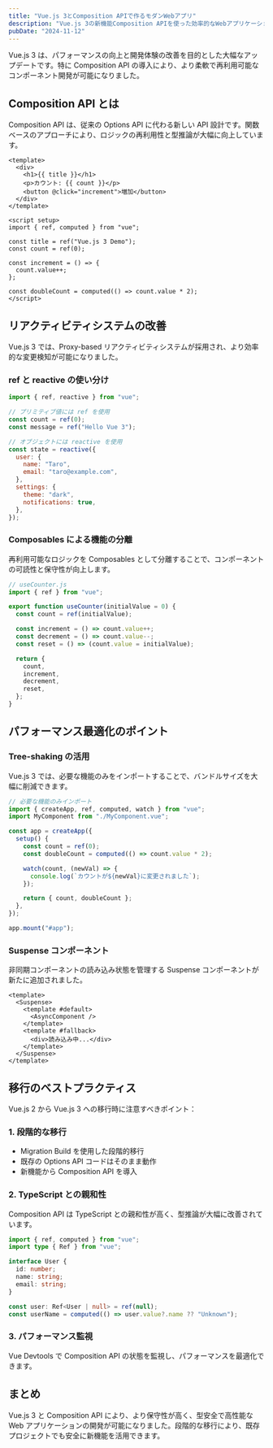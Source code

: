 ```yaml
---
title: "Vue.js 3とComposition APIで作るモダンWebアプリ"
description: "Vue.js 3の新機能Composition APIを使った効率的なWebアプリケーション開発手法"
pubDate: "2024-11-12"
---
```


Vue.js 3 は、パフォーマンスの向上と開発体験の改善を目的とした大幅なアップデートです。特に Composition API の導入により、より柔軟で再利用可能なコンポーネント開発が可能になりました。

## Composition API とは

Composition API は、従来の Options API に代わる新しい API 設計です。関数ベースのアプローチにより、ロジックの再利用性と型推論が大幅に向上しています。

```vue
<template>
  <div>
    <h1>{{ title }}</h1>
    <p>カウント: {{ count }}</p>
    <button @click="increment">増加</button>
  </div>
</template>

<script setup>
import { ref, computed } from "vue";

const title = ref("Vue.js 3 Demo");
const count = ref(0);

const increment = () => {
  count.value++;
};

const doubleCount = computed(() => count.value * 2);
</script>
```

## リアクティビティシステムの改善

Vue.js 3 では、Proxy-based リアクティビティシステムが採用され、より効率的な変更検知が可能になりました。

### ref と reactive の使い分け

```javascript
import { ref, reactive } from "vue";

// プリミティブ値には ref を使用
const count = ref(0);
const message = ref("Hello Vue 3");

// オブジェクトには reactive を使用
const state = reactive({
  user: {
    name: "Taro",
    email: "taro@example.com",
  },
  settings: {
    theme: "dark",
    notifications: true,
  },
});
```

### Composables による機能の分離

再利用可能なロジックを Composables として分離することで、コンポーネントの可読性と保守性が向上します。

```javascript
// useCounter.js
import { ref } from "vue";

export function useCounter(initialValue = 0) {
  const count = ref(initialValue);

  const increment = () => count.value++;
  const decrement = () => count.value--;
  const reset = () => (count.value = initialValue);

  return {
    count,
    increment,
    decrement,
    reset,
  };
}
```

## パフォーマンス最適化のポイント

### Tree-shaking の活用

Vue.js 3 では、必要な機能のみをインポートすることで、バンドルサイズを大幅に削減できます。

```javascript
// 必要な機能のみインポート
import { createApp, ref, computed, watch } from "vue";
import MyComponent from "./MyComponent.vue";

const app = createApp({
  setup() {
    const count = ref(0);
    const doubleCount = computed(() => count.value * 2);

    watch(count, (newVal) => {
      console.log(`カウントが${newVal}に変更されました`);
    });

    return { count, doubleCount };
  },
});

app.mount("#app");
```

### Suspense コンポーネント

非同期コンポーネントの読み込み状態を管理する Suspense コンポーネントが新たに追加されました。

```vue
<template>
  <Suspense>
    <template #default>
      <AsyncComponent />
    </template>
    <template #fallback>
      <div>読み込み中...</div>
    </template>
  </Suspense>
</template>
```

## 移行のベストプラクティス

Vue.js 2 から Vue.js 3 への移行時に注意すべきポイント：

### 1. 段階的な移行

- Migration Build を使用した段階的移行
- 既存の Options API コードはそのまま動作
- 新機能から Composition API を導入

### 2. TypeScript との親和性

Composition API は TypeScript との親和性が高く、型推論が大幅に改善されています。

```typescript
import { ref, computed } from "vue";
import type { Ref } from "vue";

interface User {
  id: number;
  name: string;
  email: string;
}

const user: Ref<User | null> = ref(null);
const userName = computed(() => user.value?.name ?? "Unknown");
```

### 3. パフォーマンス監視

Vue Devtools で Composition API の状態を監視し、パフォーマンスを最適化できます。

## まとめ

Vue.js 3 と Composition API により、より保守性が高く、型安全で高性能な Web アプリケーションの開発が可能になりました。段階的な移行により、既存プロジェクトでも安全に新機能を活用できます。
